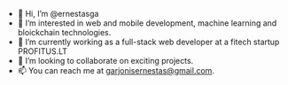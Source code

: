 - 👋 Hi, I’m @ernestasga
- 👀 I’m interested in web and mobile development, machine learning and bloickchain technologies. 
- 🌱 I’m currently working as a full-stack web developer at a fitech startup PROFITUS.LT
- 💞️ I’m looking to collaborate on exciting projects.
- 📫 You can reach me at garjonisernestas@gmail.com.

<!---
ernestasga/ernestasga is a ✨ special ✨ repository because its `README.md` (this file) appears on your GitHub profile.
You can click the Preview link to take a look at your changes.
--->
